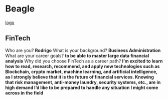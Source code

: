 # Beagle

[logo](https://www.google.com/url?sa=i&url=https%3A%2F%2Fwww.innovetpet.com%2Fblogs%2Fbreed%2Fpocket-beagle&psig=AOvVaw2Qd_LKYzTUrDDYjfMcEpza&ust=1600182984888000&source=images&cd=vfe&ved=0CAIQjRxqFwoTCJiRjLH46OsCFQAAAAAdAAAAABAD)


## FinTech


Who are you? **Rodrigo** 
What is your background? **Business Administration** 
What are your career goals? **to be able to master large data financial analysis** 
Why did you choose FinTech as a career path? **I’m excited to learn how to read, research, recommend, and apply new technologies such as Blockchain, crypto market, machine learning, and artificial intelligence, as I strongly believe that it is the future of financial services. Knowing that risk management, anti-money laundry, security systems, etc., are in high demand I’d like to be prepared to handle any situation I might come across in the field**
